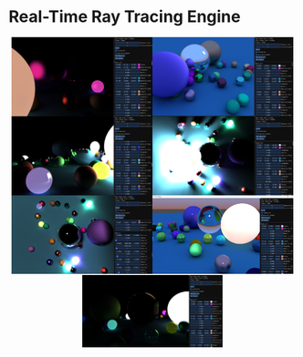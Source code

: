 # Real-Time Ray Tracing Engine

<div style="display:flex; justify-content:center; flex-wrap:wrap;">
<img src="Docs/render1.png" alt="drawing" style="width:49%;"/>
<img src="Docs/render2.png" alt="drawing" style=" width:49%;"/>

<img src="Docs/render3.png" alt="drawing" style="width:49%;"/>
<img src="Docs/render4.png" alt="drawing" style=" width:49%;"/>

<img src="Docs/render5.png" alt="drawing" style="width:49%;"/>
<img src="Docs/render6.png" alt="drawing" style=" width:49%;"/>

<img src="Docs/render7.png" alt="drawing" style="width:49%;"/>
</div>
